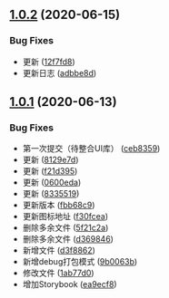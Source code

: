 ## [1.0.2](https://github.com/inier/toxicUI/compare/v1.0.1...v1.0.2) (2020-06-15)


### Bug Fixes

* 更新 ([12f7fd8](https://github.com/inier/toxicUI/commit/12f7fd8))
* 更新日志 ([adbbe8d](https://github.com/inier/toxicUI/commit/adbbe8d))



## [1.0.1](https://github.com/inier/toxicUI/compare/ceb8359...v1.0.1) (2020-06-13)


### Bug Fixes

* 第一次提交（待整合UI库） ([ceb8359](https://github.com/inier/toxicUI/commit/ceb8359))
* 更新 ([8129e7d](https://github.com/inier/toxicUI/commit/8129e7d))
* 更新 ([f21d395](https://github.com/inier/toxicUI/commit/f21d395))
* 更新 ([0600eda](https://github.com/inier/toxicUI/commit/0600eda))
* 更新 ([8335519](https://github.com/inier/toxicUI/commit/8335519))
* 更新版本 ([fbb68c9](https://github.com/inier/toxicUI/commit/fbb68c9))
* 更新图标地址 ([f30fcea](https://github.com/inier/toxicUI/commit/f30fcea))
* 删除多余文件 ([5f21c2a](https://github.com/inier/toxicUI/commit/5f21c2a))
* 删除多余文件 ([d369846](https://github.com/inier/toxicUI/commit/d369846))
* 新增文件 ([d3f8862](https://github.com/inier/toxicUI/commit/d3f8862))
* 新增debug打包模式 ([9b0063b](https://github.com/inier/toxicUI/commit/9b0063b))
* 修改文件 ([1ab77d0](https://github.com/inier/toxicUI/commit/1ab77d0))
* 增加Storybook ([ea9ecf8](https://github.com/inier/toxicUI/commit/ea9ecf8))



